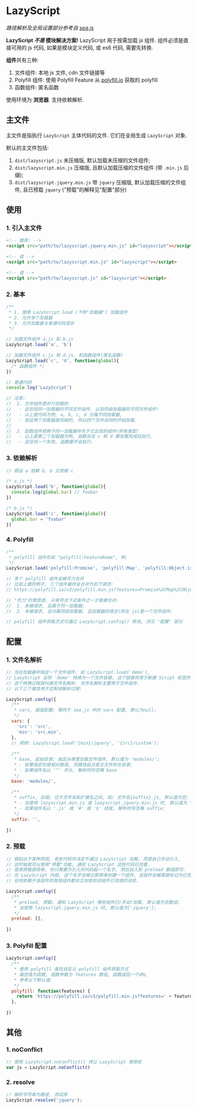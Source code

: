 # LazyScript
*路径解析及全局设置部分参考自 [sea.js](https://github.com/seajs/seajs)*

**LazyScript  *不是* 模块解决方案!**  LazyScript 用于按需加载 js 组件.  组件必须是直接可用的 js 代码, 如果是模块定义代码, 或 es6 代码, 需要先转换.

**组件**共有三种:

1. 文件组件: 本地 js 文件, cdn 文件链接等
2. Polyfill 组件: 使用 Polyfill Feature 从 [polyfill.io](https://polyfill.io/) 获取的 polyfill
3. 函数组件: 匿名函数

使用环境为 **浏览器**. 支持依赖解析.



## 主文件

主文件是指执行 `LazyScript` 主体代码的文件. 它们在全局生成 `LazyScript` 对象.

默认的主文件包括:

1. `dist/lazyscript.js` 未压缩版, 默认加载未压缩的文件组件;
2. `dist/lazyscript.min.js` 压缩版, 且默认加载压缩的文件组件 (带 `.min.js` 后缀);
3. `dist/lazyscript.jquery.min.js` 带 `jquery` 压缩版, 默认加载压缩的文件组件, 且已预载 `jquery` ("预载"的解释见"配置"部分)




## 使用

### 1. 引入主文件

```html
<!-- 推荐: -->
<script src="path/to/lazyscript.jquery.min.js" id="lazyscript"></script>

<!-- 或 -->
<script src="path/to/lazyscript.min.js" id="lazyscript"></script>

<!-- 或 -->
<script src="path/to/lazyscript.js" id="lazyscript"></script>

```



### 2. 基本

```javascript
/**
 * 1. 使用 LazyScript.load (下称"加载器") 加载组件
 * 2. 允许多个加载器
 * 3. 允许加载器与普通代码混杂
 */

// 加载文件组件 a.js 和 b.js
LazyScript.load('a', 'b')

// 加载文件组件 c.js 和 d.js, 和函数组件(匿名函数)
LazyScript.load('c', 'd', function(global){
  /* 函数组件 */
})

// 普通代码
console.log('LazyScript')

// 注意: 
//  1. 文件组件是并行加载的
//   - 这包括同一加载器的不同文件组件, 以及同级加载器的不同文件组件! 
//   - 以上面代码为例, a, b, c, d 分属不同加载器,
//   - 但这两个加载器是同级的, 所以四个文件会同时开始加载.
//     
//  2. 函数组件依赖于同一加载器中先于它出现的组件(所有类型)
//   - 以上面第二个加载器为例, 函数会在 c 和 d 都加载完成后执行, 
//   - 且任何一个失败, 函数都不会执行.

```



### 3. 依赖解析

```javascript
// 假设 a 依赖 b, b 又依赖 c

/* a.js */
LazyScript.load('b', function(global){ 
  console.log(global.bar) // foobar
})

/* b.js */
LazyScript.load('c', function(global){
  global.bar = 'foobar'
})

```



### 4. Polyfill

```javascript
/**
 * polyfill 组件形如 "polyfill:FeatureName", 例:
 */
LazyScript.load('polyfill:Promise', 'polyfill:Map', 'polyfill:Object.is')

// 多个 polyfill 组件会被尽力合并
// 比如上面的例子, 三个组件最终会合并为如下请求:
// https://polyfill.io/v3/polyfill.min.js?features=Promise%2CMap%2CObject.is

// "尽力"的意思是, 只有符合下述条件之一才能被合并:
//  1. 未被请求, 且属于同一加载器;
//  2. 未被请求, 且分属同级加载器, 且加载器的宿主(所在 js)是一个文件组件;

// polyfill 组件获取方式可通过 LazyScript.config() 修改, 详见 "配置" 部分

```



## 配置

### 1. 文件名解析

```javascript
// 当在加载器中指定一个文件组件, 如 LazyScript.load('demo'), 
// LazyScript 会将 'demo' 转换为一个文件链接, 这个链接将用于新建 Script 标签的 src 属性.
// 这个转换过程就叫做文件名解析. 文件名解析主要用于文件组件.
// 以下三个属性用于定制该解析过程:

LazyScript.config({
  /**
   * vars, 插值配置; 等同于 sea.js 中的 vars 配置, 默认为null;
   */
  vars: {
    'src': 'src',
    'min': 'src.min',
  },
  // 用例: LazyScript.load('{min}/jquery', '{src}/custom');
  
  /**
   * base, 起始目录; 指定从哪里加载文件组件, 默认值为 'modules/';
   * - 如果指定的是相对路径, 则路径起点是主文件所在目录;
   * - 如果组件名以 '^' 开头, 解析时将忽略 base
   */
  base: 'modules/',
  
  /**
   * suffix, 后缀; 位于文件名和扩展名之间, 如: 文件名{suffix}.js, 默认值为空;
   * - 当使用 lazyscript.min.js 或 lazyscript.jquery.min.js 时, 默认值为 ".min";
   * - 如果组件名以 '.js' 或 '#' 或 '$' 结尾, 解析时将忽略 suffix;
   */
  suffix: '',
  
})
```



### 2. 预载

```javascript
// 假如出于某种原因, 有些代码你决定不通过 LazyScript 加载, 而是自己手动引入,
// 这时候就可以使用"预载"功能, 通知 LazyScript 这些代码已加载.
// 使用预载很简单, 你只需要为引入的代码起一个名字, 然后加入到 preload 数组即可.
// 在 LazyScript 内部, 这个名字会被立即用来创建一个组件, 且组件会被直接标记为已完成,
// 任何依赖于该组件的其他组件都会立刻收到该组件已完成的消息.

LazyScript.config({
  /**
   * preload, 预载; 通知 LazyScript 哪些组件已(手动)加载, 默认值为空数组;
   * 当使用 lazyscript.jquery.min.js 时, 默认值为['jquery'];
   */
  preload: [],
  
})
```



### 3. Polyfill 配置

```javascript
LazyScript.config({
  /**
   * 使用 polyfill 属性自定义 polyfill 组件获取方式
   * 属性值为函数, 函数参数为 features 数组, 函数返回一个URL
   * 参考以下默认值:
   */
  polyfill: function(features) {
    return 'https://polyfill.io/v3/polyfill.min.js?features=' + features.join('%2C');
  },
  
})

```



## 其他

### 1. noConflict

```javascript
// 使用 LazyScript.noConflict() 转让 LazyScript 使用权
var js = LazyScript.noConflict()

```



### 2. resolve

```javascript
// 解析字符串为路径, 测试用
LazyScript.resolve('jquery');

```
